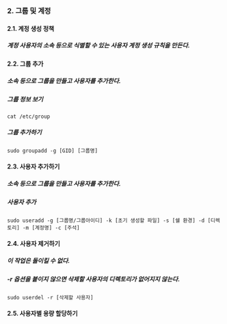 ### 2. 그룹 및 계정

#### 2.1. 계정 생성 정책
##### 계정 사용자의 소속 등으로 식별할 수 있는 사용자 계정 생성 규칙을 만든다.

#### 2.2. 그룹 추가
##### 소속 등으로 그룹을 만들고 사용자를 추가한다.
##### 그룹 정보 보기 
```
cat /etc/group
```
##### 그룹 추가하기
```
sudo groupadd -g [GID] [그룹명]
```

#### 2.3. 사용자 추가하기
##### 소속 등으로 그룹을 만들고 사용자를 추가한다.
##### 사용자 추가
```
sudo useradd -g [그룹명/그룹아이디] -k [초기 생성할 파일] -s [쉘 환경] -d [디렉토리] -m [계정명] -c [주석]
```


#### 2.4. 사용자 제거하기
##### 이 작업은 돌이킬 수 없다.
##### -r 옵션을 붙이지 않으면 삭제할 사용자의 디렉토리가 없어지지 않는다.
```
sudo userdel -r [삭제할 사용자]
```

#### 2.5. 사용자별 용량 할당하기
##### 

